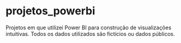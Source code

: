 # projetos_powerbi
Projetos em que utilizei Power BI para construção de visualizações intuitivas.
Todos os dados utilizados são fictícios ou dados públicos. 
